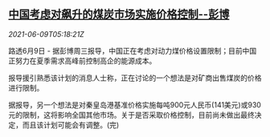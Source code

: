 <!--1623216662000-->
[中国考虑对飙升的煤炭市场实施价格控制--彭博](https://cn.reuters.com/article/bbg-china-coal-price-0609-idCNKCS2DL0DL)
------

<div><i>2021-06-09T05:18:21Z</i></div><p>路透6月9日 - 据彭博周三报导，中国正在考虑对动力煤价格设置限制；目前中国正努力在夏季需求高峰前控制高企的能源成本。</p><p>报导援引熟悉该计划的消息人士称，正在讨论的一个想法是对矿商出售煤炭的价格进行限制。</p><p>据报导，另一个想法是对秦皇岛港基准价格实施每吨900元人民币(141美元)或930元的限制，这将影响全国其他市场。关于是否采取价格控制，目前尚未做出最终决定，而且该计划可能会有调整。(完)</p>
